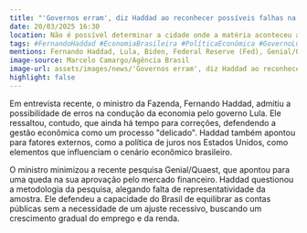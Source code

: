 ```yaml
---
title: "'Governos erram', diz Haddad ao reconhecer possíveis falhas na economia"
date: 20/03/2025 16:30
location: Não é possível determinar a cidade onde a matéria aconteceu apenas com as informações fornecidas no texto
tags: #FernandoHaddad #EconomiaBrasileira #PolíticaEconômica #GovernoLula #MercadoFinanceiro #ContasPúblicas #Brasil #Notícias #Finanças #CenárioEconômico #abc360noticias
mentions: Fernando Haddad, Lula, Biden, Federal Reserve (Fed), Genial/Quaest.
image-source: Marcelo Camargo/Agência Brasil
image-url: assets/images/news/'Governos erram', diz Haddad ao reconhecer possíveis falhas na economia.jpg
highlight: false
---
```


Em entrevista recente, o ministro da Fazenda, Fernando Haddad, admitiu a possibilidade de erros na condução da economia pelo governo Lula. Ele ressaltou, contudo, que ainda há tempo para correções, defendendo a gestão econômica como um processo "delicado". Haddad também apontou para fatores externos, como a política de juros nos Estados Unidos, como elementos que influenciam o cenário econômico brasileiro.

O ministro minimizou a recente pesquisa Genial/Quaest, que apontou para uma queda na sua aprovação pelo mercado financeiro. Haddad questionou a metodologia da pesquisa, alegando falta de representatividade da amostra. Ele defendeu a capacidade do Brasil de equilibrar as contas públicas sem a necessidade de um ajuste recessivo, buscando um crescimento gradual do emprego e da renda.
